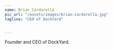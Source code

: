 ```yaml
---
name: Brian Cardarella
pic_url: "/assets/images/brian-cardarella.jpg"
tagline: "CEO of DockYard"


---
```

Founder and CEO of DockYard.
